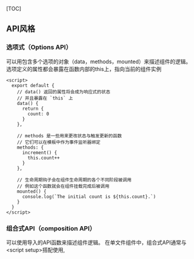 [TOC]

## API风格
### 选项式（Options API）
可以用包含多个选项的对象（data，methods，mounted）来描述组件的逻辑。选项定义的属性都会暴露在函数内部的this上，指向当前的组件实例
```script
<script>
  export default {
    // data() 返回的属性将会成为响应式的状态
    // 并且暴露在 `this` 上
    data() {
      return {
        count: 0
      }
    },

    // methods 是一些用来更改状态与触发更新的函数
    // 它们可以在模板中作为事件监听器绑定
    methods: {
      increment() {
        this.count++
      }
    },

    // 生命周期钩子会在组件生命周期的各个不同阶段被调用
    // 例如这个函数就会在组件挂载完成后被调用
    mounted() {
      console.log(`The initial count is ${this.count}.`)
    }
  }
</script>
```

### 组合式API（composition API）
可以使用导入的API函数来描述组件逻辑。
在单文件组件中，组合式API通常与\<script setup>搭配使用,